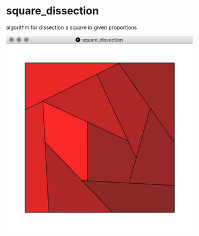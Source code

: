 # square_dissection
algorithm for dissection a square in given proportions

![image](image.png?raw=true "Title")
